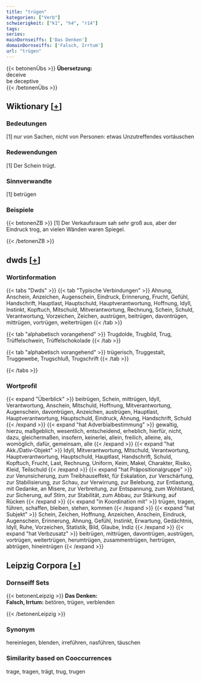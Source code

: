 ```yaml
---
title: "trügen"
kategorien: ["Verb"]
schwierigkeit: ["k1", "h4", "r14"]
tags:
series:
mainDornseiffs: ['Das Denken']
domainDornseiffs: ['Falsch, Irrtum']
url: "trügen"
---
```


{{< betonenÜbs >}}
**Übersetzung:**  
deceive  
be deceptive  
{{< /betonenÜbs >}}

## Wiktionary [[+](https://de.wiktionary.org/wiki/trügen)]

### Bedeutungen
[1] nur von Sachen, nicht von Personen: etwas Unzutreffendes vortäuschen  

### Redewendungen
[1] Der Schein trügt.  

### Sinnverwandte
[1] betrügen  

### Beispiele
{{< betonenZB >}}
[1] Der Verkaufsraum sah sehr groß aus, aber der Eindruck trog, an vielen Wänden waren Spiegel.  

{{< /betonenZB >}}


## dwds [[+](https://www.dwds.de/wb/trügen)]

### Wortinformation
{{< tabs "Dwds" >}}
{{< tab "Typische Verbindungen" >}}
Ahnung, Anschein, Anzeichen, Augenschein, Eindruck, Erinnerung, Frucht, Gefühl, Handschrift, Hauptlast, Hauptschuld, Hauptverantwortung, Hoffnung, Idyll, Instinkt, Kopftuch, Mitschuld, Mitverantwortung, Rechnung, Schein, Schuld, Verantwortung, Vorzeichen, Zeichen, austrügen, beitrügen, davontrügen, mittrügen, vortrügen, weitertrügen
{{< /tab >}}

{{< tab "alphabetisch vorangehend" >}}
Trugdolde, Trugbild, Trug, Trüffelschwein, Trüffelschokolade
{{< /tab >}}

{{< tab "alphabetisch vorangehend" >}}
trügerisch, Truggestalt, Truggewebe, Trugschluß, Trugschrift
{{< /tab >}}

{{< /tabs >}}

### Wortprofil
{{< expand "Überblick" >}} beitrügen, Schein, mittrügen, Idyll, Verantwortung, Anschein, Mitschuld, Hoffnung, Mitverantwortung, Augenschein, davontrügen, Anzeichen, austrügen, Hauptlast, Hauptverantwortung, Hauptschuld, Eindruck, Ahnung, Handschrift, Schuld {{< /expand >}}
{{< expand "hat Adverbialbestimmung" >}} gewaltig, hierzu, maßgeblich, wesentlich, entscheidend, erheblich, hierfür, nicht, dazu, gleichermaßen, insofern, keinerlei, allein, freilich, alleine, als, womöglich, dafür, gemeinsam, alle {{< /expand >}}
{{< expand "hat Akk./Dativ-Objekt" >}} Idyll, Mitverantwortung, Mitschuld, Verantwortung, Hauptverantwortung, Hauptschuld, Hauptlast, Handschrift, Schuld, Kopftuch, Frucht, Last, Rechnung, Uniform, Keim, Makel, Charakter, Risiko, Kleid, Teilschuld {{< /expand >}}
{{< expand "hat Präpositionalgruppe" >}} zur Verunsicherung, zum Treibhauseffekt, für Eskalation, zur Verschärfung, zur Stabilisierung, zur Schau, zur Verwirrung, zur Belebung, zur Entlastung, mit Gedanke, an Misere, zur Verbreitung, zur Entspannung, zum Wohlstand, zur Sicherung, auf Stirn, zur Stabilität, zum Abbau, zur Stärkung, auf Rücken {{< /expand >}}
{{< expand "in Koordination mit" >}} trügen, tragen, führen, schaffen, bleiben, stehen, kommen {{< /expand >}}
{{< expand "hat Subjekt" >}} Schein, Zeichen, Hoffnung, Anzeichen, Anschein, Eindruck, Augenschein, Erinnerung, Ahnung, Gefühl, Instinkt, Erwartung, Gedächtnis, Idyll, Ruhe, Vorzeichen, Statistik, Bild, Glaube, Indiz {{< /expand >}}
{{< expand "hat Verbzusatz" >}} beitrügen, mittrügen, davontrügen, austrügen, vortrügen, weitertrügen, herumtrügen, zusammentrügen, hertrügen, abtrügen, hineintrügen {{< /expand >}}

## Leipzig Corpora [[+](https://corpora.uni-leipzig.de/en/res?word=trügen&corpusId=deu_newscrawl-public_2018)]

### Dornseiff Sets
{{< betonenLeipzig >}}
**Das Denken:**  
**Falsch, Irrtum:** betören, trügen, verblenden  

{{< /betonenLeipzig >}}

### Synonym
hereinlegen, blenden, irreführen, nasführen, täuschen


### Similarity based on Cooccurrences
trage, tragen, trägt, trug, trugen

